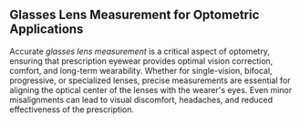 ## Glasses Lens Measurement for Optometric Applications ##

Accurate *glasses lens measurement* is a critical aspect of optometry, ensuring that prescription eyewear provides optimal vision correction, comfort, and long-term wearability. Whether for single-vision, bifocal, progressive, or specialized lenses, precise measurements are essential for aligning the optical center of the lenses with the wearer's eyes. Even minor misalignments can lead to visual discomfort, headaches, and reduced effectiveness of the prescription.
